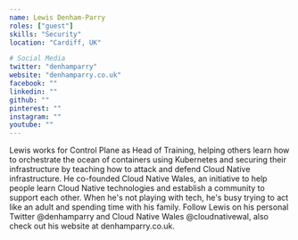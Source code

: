 ```yaml
---
name: Lewis Denham-Parry
roles: ["guest"]
skills: "Security"
location: "Cardiff, UK"

# Social Media
twitter: "denhamparry"
website: "denhamparry.co.uk"
facebook: ""
linkedin: ""
github: ""
pinterest: ""
instagram: ""
youtube: ""
---
```


Lewis works for Control Plane as Head of Training, helping others learn how to orchestrate 
the ocean of containers using Kubernetes and securing their infrastructure by teaching how to 
attack and defend Cloud Native infrastructure.  He co-founded Cloud Native Wales, an initiative 
to help people learn Cloud Native technologies and establish a community to support each other. 
When he's not playing with tech, he's busy trying to act like an adult and spending time with his 
family. Follow Lewis on his personal Twitter @denhamparry and Cloud Native Wales @cloudnativewal, 
also check out his website at denhamparry.co.uk.


<!--more-->

